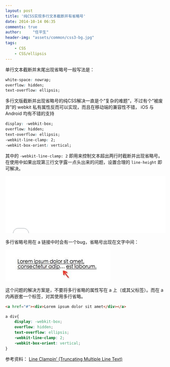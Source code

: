 ```yaml
---
layout: post
title: '纯CSS实现多行文本截断并有省略号'
date: 2014-10-14 06:35
comments: true
author:     "任平生"
header-img: "assets/common/css3-bg.jpg"
tags:
    - CSS
    - CSS/ellipsis
---
```

单行文本截断并末尾出现省略号一般写法是：

```css
white-space: nowrap;
overflow: hidden;
text-overflow: ellipsis;
```

多行文版截断并出现省略号的纯CSS解决一直是个“复杂的难题“，不过有个“被废弃”的 webkit 私有属性反而可以实现，而且在移动端的兼容性不错， iOS 与 Android 均有不错的支持

```css
display: -webkit-box;
overflow: hidden;
text-overflow: ellipsis;
-webkit-line-clamp: 2;
-webkit-box-orient: vertical;
```

其中的 `-webkit-line-clamp: 2` 即用来控制文本超出两行时截断并出现省略号。 在使用中如果出现第三行文字露一点头出来的问题，设置合理的 `line-height` 即可解决。

<iframe width="100%" height="180" src="//jsfiddle.net/rpsh/4aokpuf6/embedded/result,html,css/" allowfullscreen="allowfullscreen" frameborder="0"></iframe>


多行省略号用在 a 链接中时会有一个bug，省略号出现在文字中间：

![链接中多行省略号bug](/assets/2014/10/ellipsis_in_link.jpeg)



这个问题的解决方案是，不要将多行省略的属性写在 a 上（或其父标签）。而在 a 内再嵌套一个标签，对其使用多行省略。

```html
<a href="#"><div>Lorem ipsum dolor sit amet</div></a>
```

```css
a div{
	display: -webkit-box;
	overflow: hidden;
	text-overflow: ellipsis;
	-webkit-line-clamp: 2;
	-webkit-box-orient: vertical;
}
```

参考资料：
[Line Clampin’ (Truncating Multiple Line Text)](https://css-tricks.com/line-clampin/)